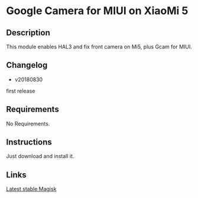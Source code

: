 # **Google Camera for MIUI on XiaoMi 5**

## Description

This module enables HAL3 and fix front camera on Mi5, plus Gcam for MIUI.

## Changelog

- v20180830

first release

## Requirements

No Requirements.

## Instructions

Just download and install it.

## Links

[Latest stable Magisk](http://www.tiny.cc/latestmagisk)
